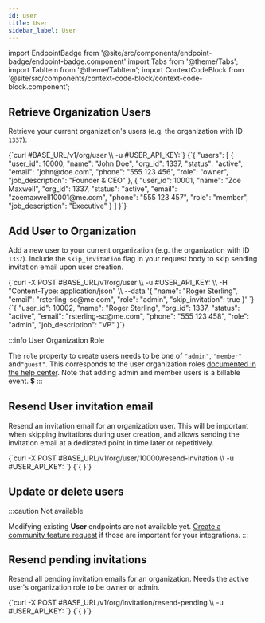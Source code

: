 ```yaml
---
id: user
title: User
sidebar_label: User
---
```


import EndpointBadge from '@site/src/components/endpoint-badge/endpoint-badge.component'
import Tabs from '@theme/Tabs';
import TabItem from '@theme/TabItem';
import ContextCodeBlock from '@site/src/components/context-code-block/context-code-block.component';

## Retrieve Organization Users

<EndpointBadge method="GET" url="https://api.tapeapp.com/v1/org/user" />

Retrieve your current organization's users (e.g. the organization with ID `1337`):

<ContextCodeBlock language="shell" title='➡️      Request'>
{`curl #BASE_URL/v1/org/user \\
  -u #USER_API_KEY:`}
</ContextCodeBlock>

<ContextCodeBlock language="json" title='⬅️      Response'>
{`{
  "users": [
    {
      "user_id": 10000,
      "name": "John Doe",
      "org_id": 1337,
      "status": "active",
      "email": "john@doe.com",
      "phone": "555 123 456",
      "role": "owner",
      "job_description": "Founder & CEO"
    },
    {
      "user_id": 10001,
      "name": "Zoe Maxwell",
      "org_id": 1337,
      "status": "active",
      "email": "zoemaxwell10001@me.com",
      "phone": "555 123 457",
      "role": "member",
      "job_description": "Executive"
    }
  ]
}`}
</ContextCodeBlock>

## Add User to Organization

<EndpointBadge method="POST" url="https://api.tapeapp.com/v1/org/user" />

Add a new user to your current organization (e.g. the organization with ID `1337`). Include the `skip_invitation` flag in your request body to skip sending invitation email upon user creation.

<ContextCodeBlock language="shell" title='➡️      Request'>
{`curl -X POST #BASE_URL/v1/org/user \\
  -u #USER_API_KEY: \\
  -H "Content-Type: application/json" \\
  --data '{
    "name": "Roger Sterling",
    "email": "rsterling-sc@me.com",
    "role": "admin",
    "skip_invitation": true
  }' 
  `}
</ContextCodeBlock>

<ContextCodeBlock language="json" title='⬅️      Response'>
{`{
    "user_id": 10002,
    "name": "Roger Sterling",
    "org_id": 1337,
    "status": "active",
    "email": "rsterling-sc@me.com",
    "phone": "555 123 458",
    "role": "admin",
    "job_description": "VP"
}`}
</ContextCodeBlock>

:::info User Organization Role

The `role` property to create users needs to be one of `"admin"`, `"member"` and`"guest"`. This corresponds to the user organization roles [documented in the help center](https://help.tapeapp.com/en/articles/8000930-intro-to-workspaces). Note that adding admin and member users is a billable event. 💲
:::

## Resend User invitation email

<EndpointBadge method="POST" url="https://api.tapeapp.com/v1/org/user/{userId}/resend-invitation" />

Resend an invitation email for an organization user. This will be important when skipping invitations during user creation, and allows sending the invitation email at a dedicated point in time later or repetitively.

<ContextCodeBlock language="shell" title='➡️      Request'>
{`curl -X POST #BASE_URL/v1/org/user/10000/resend-invitation \\
  -u #USER_API_KEY:
  `}
</ContextCodeBlock>

<ContextCodeBlock language="json" title='⬅️      Response'>
{`{
}`}
</ContextCodeBlock>

## Update or delete users

:::caution Not available

Modifying existing **User** endpoints are not available yet. [Create a community feature request](https://community.tapeapp.com/c/requests/8) if those are important for your integrations.
:::

## Resend pending invitations

<EndpointBadge method="POST" url="https://api.tapeapp.com/v1/org/invitation/resend-pending" />

Resend all pending invitation emails for an organization. Needs the active user's organization role to be owner or admin.

<ContextCodeBlock language="shell" title='➡️      Request'>
{`curl -X POST #BASE_URL/v1/org/invitation/resend-pending \\
  -u #USER_API_KEY:
  `}
</ContextCodeBlock>

<ContextCodeBlock language="json" title='⬅️      Response'>
{`{
}`}
</ContextCodeBlock>
